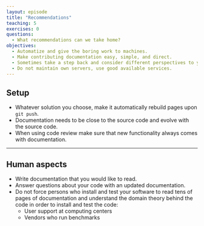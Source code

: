 ```yaml
---
layout: episode
title: "Recommendations"
teaching: 5
exercises: 0
questions:
  - What recommendations can we take home?
objectives:
  - Automatize and give the boring work to machines.
  - Make contributing documentation easy, simple, and direct.
  - Sometimes take a step back and consider different perspectives to your documentation.
  - Do not maintain own servers, use good available services.
---
```


## Setup

- Whatever solution you choose, make it automatically rebuild pages upon `git push`.
- Documentation needs to be close to the source code and evolve with the source code.
- When using code review make sure that new functionality always comes with documentation.

---

## Human aspects

- Write documentation that you would like to read.
- Answer questions about your code with an updated documentation.
- Do not force persons who install and test your software to read
  tens of pages of documentation and understand the domain theory behind the code
  in order to install and test the code:
    - User support at computing centers
    - Vendors who run benchmarks
